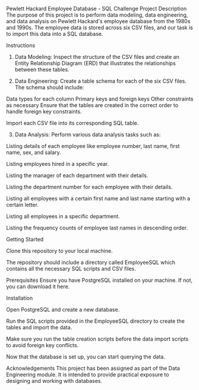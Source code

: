 Pewlett Hackard Employee Database - SQL Challenge
Project Description
The purpose of this project is to perform data modeling, data engineering, and data analysis on Pewlett Hackard's employee database from the 1980s and 1990s. The employee data is stored across six CSV files, and our task is to import this data into a SQL database.

Instructions
1. Data Modeling:
Inspect the structure of the CSV files and create an Entity Relationship Diagram (ERD) that illustrates the relationships between these tables.

2. Data Engineering:
Create a table schema for each of the six CSV files. The schema should include:

Data types for each column
Primary keys and foreign keys
Other constraints as necessary
Ensure that the tables are created in the correct order to handle foreign key constraints.

Import each CSV file into its corresponding SQL table.

3. Data Analysis:
Perform various data analysis tasks such as:

Listing details of each employee like employee number, last name, first name, sex, and salary.

Listing employees hired in a specific year.

Listing the manager of each department with their details.

Listing the department number for each employee with their details.

Listing all employees with a certain first name and last name starting with a certain letter.

Listing all employees in a specific department.

Listing the frequency counts of employee last names in descending order.

Getting Started

Clone this repository to your local machine. 

The repository should include a directory called EmployeeSQL which contains all the necessary SQL scripts and CSV files.

Prerequisites
Ensure you have PostgreSQL installed on your machine. If not, you can download it here.


Installation

Open PostgreSQL and create a new database.

Run the SQL scripts provided in the EmployeeSQL directory to create the tables and import the data. 

Make sure you run the table creation scripts before the data import scripts to avoid foreign key conflicts.

Now that the database is set up, you can start querying the data.


Acknowledgements
This project has been assigned as part of the Data Engineering module. It is intended to provide practical exposure to designing and working with databases.
